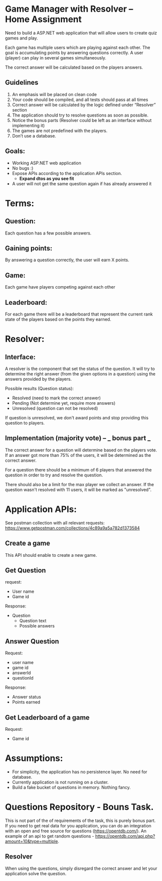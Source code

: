 # Game Manager with Resolver – Home Assignment

Need to build a ASP.NET web application that will allow users to create quiz games and play.

Each game has multiple users which are playing against each other. The goal is accumulating points by answering questions correctly. A user (player) can play in several games simultaneously.

The correct answer will be calculated based on the players answers.

## Guidelines

1. An emphasis will be placed on clean code
2. Your code should be compiled, and all tests should pass at all times
3. Correct answer will be calculated by the logic defined under “Resolver” section
4. The application should try to resolve questions as soon as possible.
5. Notice the bonus parts (Resolver could be left as an interface without implementing it)
6. The games are not predefined with the players.
7. Don’t use a database.

## Goals:

- Working ASP.NET web application
- No bugs :)
- Expose APIs according to the application APIs section.
    - **Expand dtos as you see fit**
- A user will not get the same question again if has already answered it

# Terms:

## Question:

Each question has a few possible answers.

## Gaining points:

By answering a question correctly, the user will earn X points.

## Game:

Each game have players competing against each other



## Leaderboard:

For each game there will be a leaderboard that represent the current rank state of the players based on the points they earned.

# Resolver:

## Interface:

A resolver is the component that set the status of the question. It will try to determine the right answer (from the given options in a question) using the answers provided by the players.

Possible results (Question status):

- Resolved (need to mark the correct answer)
- Pending (Not determine yet, require more answers)
- Unresolved (question can not be resolved)

If question is unresolved, we don't award points and stop providing this question to players.

## Implementation (majority vote) – _ **bonus part** _

The correct answer for a question will determine based on the players vote. If an answer got more than 75% of the users, it will be determined as the correct answer.

For a question there should be a minimum of 6 players that answered the question in order to try and resolve the question.

There should also be a limit for the max player we collect an answer. If the question wasn't resolved with 11 users, it will be marked as "unresolved".

# Application APIs:

See postman collection with all relevant requests:
https://www.getpostman.com/collections/4c89a9a5a782d1373584

## Create a game

This API should enable to create a new game.

## Get Question

request:

- User name
- Game id

Response:

- Question
    - Question text
    - Possible answers

## Answer Question

Request:

- user name
- game id
- answerId
- questionId

Response:

- Answer status
- Points earned

## Get Leaderboard of a game

Request:

- Game id

# Assumptions:

- For simplicity, the application has no persistence layer. No need for database.
- Currently application is not running on a cluster.
- Build a fake bucket of questions in memory. Nothing fancy.

# Questions Repository - Bouns Task.
This is not part of the of requirements of the task, this is purely bonus part. If you need to get real data for you application, you can do an integration with an open and free source for questions (https://opentdb.com/).
An example of an api to get random questions - https://opentdb.com/api.php?amount=10&type=multiple.

## Resolver
When using the questions, simply disregard the correct answer and let your application solve the question.

